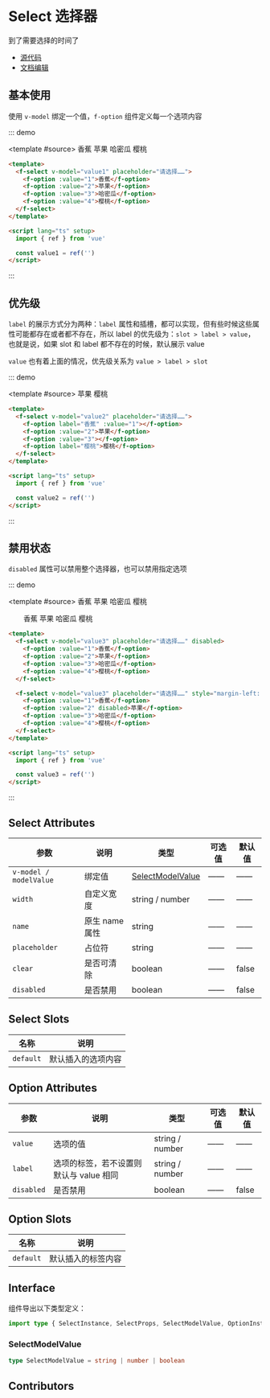 # Select 选择器

到了需要选择的时间了

- [源代码](https://github.com/FightingDesign/fighting-design/tree/master/packages/fighting-design/select)
- [文档编辑](https://github.com/FightingDesign/fighting-design/blob/master/docs/docs/components/select.md)

## 基本使用

使用 `v-model` 绑定一个值，`f-option` 组件定义每一个选项内容

::: demo

<template #source>
<f-select v-model="value1" placeholder="请选择……">
<f-option :value="1">香蕉</f-option>
<f-option :value="2">苹果</f-option>
<f-option :value="3">哈密瓜</f-option>
<f-option :value="4">樱桃</f-option>
</f-select>
</template>

```html
<template>
  <f-select v-model="value1" placeholder="请选择……">
    <f-option :value="1">香蕉</f-option>
    <f-option :value="2">苹果</f-option>
    <f-option :value="3">哈密瓜</f-option>
    <f-option :value="4">樱桃</f-option>
  </f-select>
</template>

<script lang="ts" setup>
  import { ref } from 'vue'

  const value1 = ref('')
</script>
```

:::

## 优先级

`label` 的展示方式分为两种：`label` 属性和插槽，都可以实现，但有些时候这些属性可能都存在或者都不存在，所以 label 的优先级为：`slot > label > value`，也就是说，如果 slot 和 label 都不存在的时候，默认展示 value

`value` 也有着上面的情况，优先级关系为 `value > label > slot`

::: demo

<template #source>
<f-select v-model="value2" placeholder="请选择……">
<f-option label="香蕉" :value="1"></f-option>
<f-option :value="2">苹果</f-option>
<f-option :value="3"></f-option>
<f-option label="樱桃">樱桃</f-option>
</f-select>
</template>

```html
<template>
  <f-select v-model="value2" placeholder="请选择……">
    <f-option label="香蕉" :value="1"></f-option>
    <f-option :value="2">苹果</f-option>
    <f-option :value="3"></f-option>
    <f-option label="樱桃">樱桃</f-option>
  </f-select>
</template>

<script lang="ts" setup>
  import { ref } from 'vue'

  const value2 = ref('')
</script>
```

:::

## 禁用状态

`disabled` 属性可以禁用整个选择器，也可以禁用指定选项

::: demo

<template #source>
<f-select v-model="value3" placeholder="请选择……" disabled>
<f-option :value="1">香蕉</f-option>
<f-option :value="2">苹果</f-option>
<f-option :value="3">哈密瓜</f-option>
<f-option :value="4">樱桃</f-option>
</f-select>

<f-select v-model="value3" placeholder="请选择……" style="margin-left: 30px">
<f-option :value="1">香蕉</f-option>
<f-option :value="2" disabled>苹果</f-option>
<f-option :value="3">哈密瓜</f-option>
<f-option :value="4">樱桃</f-option>
</f-select>
</template>

```html
<template>
  <f-select v-model="value3" placeholder="请选择……" disabled>
    <f-option :value="1">香蕉</f-option>
    <f-option :value="2">苹果</f-option>
    <f-option :value="3">哈密瓜</f-option>
    <f-option :value="4">樱桃</f-option>
  </f-select>

  <f-select v-model="value3" placeholder="请选择……" style="margin-left: 30px">
    <f-option :value="1">香蕉</f-option>
    <f-option :value="2" disabled>苹果</f-option>
    <f-option :value="3">哈密瓜</f-option>
    <f-option :value="4">樱桃</f-option>
  </f-select>
</template>

<script lang="ts" setup>
  import { ref } from 'vue'

  const value3 = ref('')
</script>
```

:::

## Select Attributes

| 参数                   | 说明           | 类型                                             | 可选值 | 默认值 |
| ---------------------- | -------------- | ------------------------------------------------ | ------ | ------ |
| `v-model / modelValue` | 绑定值         | <a href="#selectmodelvalue">SelectModelValue</a> | ——     | ——     |
| `width`                | 自定义宽度     | string / number                                  | ——     | ——     |
| `name`                 | 原生 name 属性 | string                                           | ——     | ——     |
| `placeholder`          | 占位符         | string                                           | ——     | ——     |
| `clear`                | 是否可清除     | boolean                                          | ——     | false  |
| `disabled`             | 是否禁用       | boolean                                          | ——     | false  |

## Select Slots

| 名称      | 说明               |
| --------- | ------------------ |
| `default` | 默认插入的选项内容 |

## Option Attributes

| 参数       | 说明                                    | 类型            | 可选值 | 默认值 |
| ---------- | --------------------------------------- | --------------- | ------ | ------ |
| `value`    | 选项的值                                | string / number | ——     | ——     |
| `label`    | 选项的标签，若不设置则默认与 value 相同 | string / number | ——     | ——     |
| `disabled` | 是否禁用                                | boolean         | ——     | false  |

## Option Slots

| 名称      | 说明               |
| --------- | ------------------ |
| `default` | 默认插入的标签内容 |

## Interface

组件导出以下类型定义：

```ts
import type { SelectInstance, SelectProps, SelectModelValue, OptionInstance, OptionProps } from 'fighting-design'
```

### SelectModelValue

```ts
type SelectModelValue = string | number | boolean
```

## Contributors

<a href="https://github.com/Tyh2001" target="_blank">
  <f-avatar round src="https://avatars.githubusercontent.com/u/73180970?v=4" />
</a>

<script lang="ts" setup>
  import { ref } from 'vue'

  const value1 = ref('')
  const value2 = ref('')
  const value3 = ref('')
</script>
